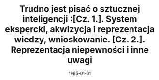 ---
# Documentation: https://wowchemy.com/docs/managing-content/

title: Trudno jest pisać o sztucznej inteligencji :[Cz. 1.]. System ekspercki, akwizycja
  i reprezentacja wiedzy, wnioskowanie. [Cz. 2.]. Reprezentacja niepewności i inne
  uwagi
subtitle: ''
summary: ''
authors:
- kwasnicka
tags: []
categories: []
date: '1995-01-01'
lastmod: 2022-10-07T04:59:12Z
featured: false
draft: false

# Featured image
# To use, add an image named `featured.jpg/png` to your page's folder.
# Focal points: Smart, Center, TopLeft, Top, TopRight, Left, Right, BottomLeft, Bottom, BottomRight.
image:
  caption: ''
  focal_point: ''
  preview_only: false

# Projects (optional).
#   Associate this post with one or more of your projects.
#   Simply enter your project's folder or file name without extension.
#   E.g. `projects = ["internal-project"]` references `content/project/deep-learning/index.md`.
#   Otherwise, set `projects = []`.
projects: []
publishDate: '2022-10-07T04:59:11.099652Z'
publication_types:
- '2'
abstract: ''
publication: '*Informatyka*'
---